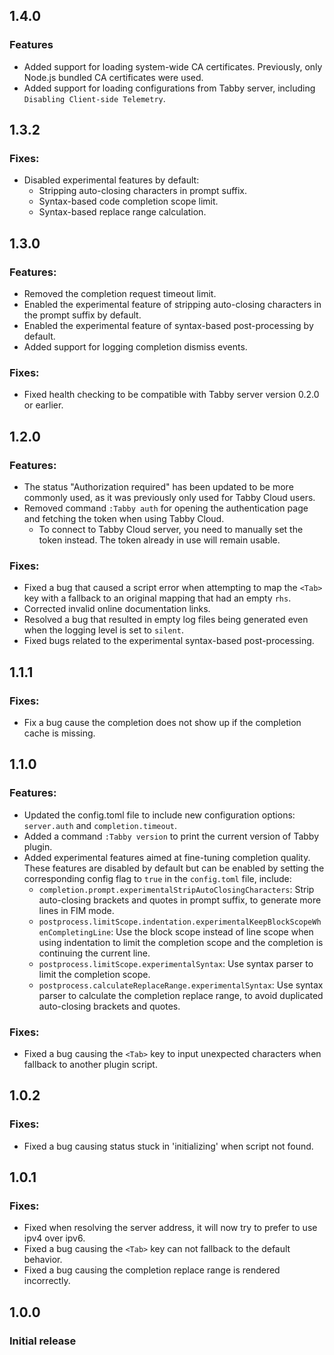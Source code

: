 ## 1.4.0

### Features

- Added support for loading system-wide CA certificates. Previously, only Node.js bundled CA certificates were used.
- Added support for loading configurations from Tabby server, including `Disabling Client-side Telemetry`.

## 1.3.2

### Fixes:

- Disabled experimental features by default:
  - Stripping auto-closing characters in prompt suffix.
  - Syntax-based code completion scope limit.
  - Syntax-based replace range calculation.

## 1.3.0

### Features:

- Removed the completion request timeout limit.
- Enabled the experimental feature of stripping auto-closing characters in the prompt suffix by default.
- Enabled the experimental feature of syntax-based post-processing by default.
- Added support for logging completion dismiss events.

### Fixes:

- Fixed health checking to be compatible with Tabby server version 0.2.0 or earlier.

## 1.2.0

### Features:

- The status "Authorization required" has been updated to be more commonly used, as it was previously only used for Tabby Cloud users.
- Removed command `:Tabby auth` for opening the authentication page and fetching the token when using Tabby Cloud.
  - To connect to Tabby Cloud server, you need to manually set the token instead. The token already in use will remain usable.

### Fixes:

- Fixed a bug that caused a script error when attempting to map the `<Tab>` key with a fallback to an original mapping that had an empty `rhs`.
- Corrected invalid online documentation links.
- Resolved a bug that resulted in empty log files being generated even when the logging level is set to `silent`.
- Fixed bugs related to the experimental syntax-based post-processing.

## 1.1.1

### Fixes:

- Fix a bug cause the completion does not show up if the completion cache is missing.

## 1.1.0

### Features:

- Updated the config.toml file to include new configuration options: `server.auth` and `completion.timeout`.
- Added a command `:Tabby version` to print the current version of Tabby plugin.
- Added experimental features aimed at fine-tuning completion quality. These features are disabled by default but can be enabled by setting the corresponding config flag to `true` in the `config.toml` file, include:
    - `completion.prompt.experimentalStripAutoClosingCharacters`: Strip auto-closing brackets and quotes in prompt suffix, to generate more lines in FIM mode.
    - `postprocess.limitScope.indentation.experimentalKeepBlockScopeWhenCompletingLine`: Use the block scope instead of line scope when using indentation to limit the completion scope and the completion is continuing the current line.
    - `postprocess.limitScope.experimentalSyntax`: Use syntax parser to limit the completion scope.
    - `postprocess.calculateReplaceRange.experimentalSyntax`: Use syntax parser to calculate the completion replace range, to avoid duplicated auto-closing brackets and quotes.

### Fixes:

- Fixed a bug causing the `<Tab>` key to input unexpected characters when fallback to another plugin script.

## 1.0.2

### Fixes:

- Fixed a bug causing status stuck in 'initializing' when script not found.

## 1.0.1

### Fixes:

- Fixed when resolving the server address, it will now try to prefer to use ipv4 over ipv6. 
- Fixed a bug causing the `<Tab>` key can not fallback to the default behavior.
- Fixed a bug causing the completion replace range is rendered incorrectly.

## 1.0.0

### Initial release
